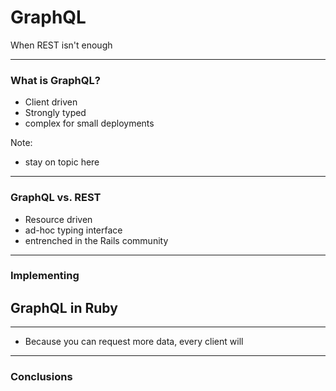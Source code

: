 # GraphQL

When REST isn't enough

---

### What is GraphQL?

- Client driven
- Strongly typed
- complex for small deployments

Note:
  - stay on topic here

---

### GraphQL vs. REST

- Resource driven
- ad-hoc typing interface
- entrenched in the Rails community

---

### Implementing
## GraphQL in Ruby

---

- Because you can request more data, every client will

---

### Conclusions
